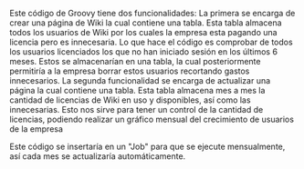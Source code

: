 Este código de Groovy tiene dos funcionalidades:
La primera se encarga de crear una página de Wiki la cual contiene una tabla. Esta tabla almacena todos los usuarios de Wiki por los cuales la empresa esta pagando una licencia pero es innecesaria. Lo que hace el código es comprobar de todos los usuarios licenciados los que no han iniciado sesión en los últimos 6 meses. Estos se almacenarían en una tabla, la cual posteriormente permitiría a la empresa borrar estos usuarios recortando gastos innecesarios. 
La segunda funcionalidad se encarga de actualizar una página la cual contiene una tabla. Esta tabla almacena mes a mes la cantidad de licencias de Wiki en uso y disponibles, así como las innecesarias. Esto nos sirve para tener un control de la cantidad de licencias, podiendo realizar un gráfico mensual del crecimiento de usuarios de la empresa

Este código se insertaría en un "Job" para que se ejecute mensualmente, así cada mes se actualizaría automáticamente. 
